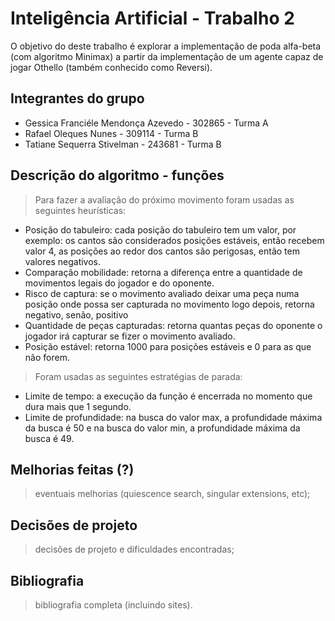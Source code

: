 # Inteligência Artificial - Trabalho 2
O objetivo do deste trabalho é explorar a implementação de poda alfa-beta (com algoritmo Minimax) a partir da  implementação de um agente capaz de jogar Othello (também conhecido como Reversi).

## Integrantes do grupo
- Gessica Franciéle Mendonça Azevedo - 302865  - Turma A  
- Rafael Oleques Nunes - 309114 - Turma B
- Tatiane Sequerra Stivelman - 243681  - Turma B

## Descrição do algoritmo - funções
> Para fazer a avaliação do próximo movimento foram usadas as seguintes heurísticas:
- Posição do tabuleiro: cada posição do tabuleiro tem um valor, por exemplo: os cantos são considerados posições estáveis, então recebem valor 4, as posições ao redor dos cantos são perigosas, então tem valores negativos.
- Comparação mobilidade: retorna a diferença entre a quantidade de movimentos legais do jogador e do oponente.
- Risco de captura: se o movimento avaliado deixar uma peça numa posição onde possa ser capturada no movimento logo depois, retorna negativo, senão, positivo
- Quantidade de peças capturadas: retorna quantas peças do oponente o jogador irá capturar se fizer o movimento avaliado.
- Posição estável: retorna 1000 para posições estáveis e 0 para as que não forem.
> Foram usadas as seguintes estratégias de parada:
- Limite de tempo: a execução da função é encerrada no momento que dura mais que 1 segundo.
- Limite de profundidade: na busca do valor max, a profundidade máxima da busca é 50 e na busca do valor min, a profundidade máxima da busca é 49.
## Melhorias feitas (?)
> eventuais melhorias (quiescence search, singular extensions, etc);
## Decisões de projeto
> decisões de projeto e dificuldades encontradas;
## Bibliografia
> bibliografia completa (incluindo sites).
